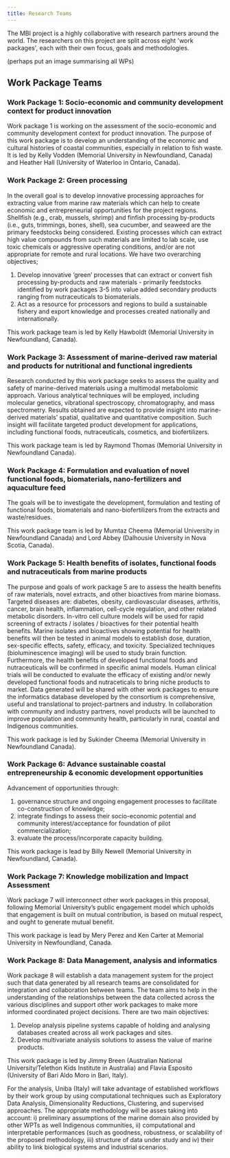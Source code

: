 ```yaml
---
title: Research Teams
---
```


The MBI project is a highly collaborative with research partners around the world. The researchers on this project are split across eight 'work packages', each with their own focus, goals and methodologies.

(perhaps put an image summarising all WPs)

## Work Package Teams

### Work Package 1: Socio-economic and community development context for product innovation
Work package 1 is working on the assessment of the socio-economic and community development context for product innovation. The purpose of this work package is to develop an understanding of the economic and cultural histories of coastal communities, especially in relation to fish waste. It is led by Kelly Vodden (Memorial University in Newfoundland, Canada) and Heather Hall (University of Waterloo in Ontario, Canada).


### Work Package 2: Green processing
In the overall goal is to develop innovative processing approaches for extracting value from marine raw materials which can help to create economic and entrepreneurial opportunities for the project regions. Shellfish (e.g., crab, mussels, shrimp) and finfish processing by-products (i.e., guts, trimmings, bones, shell), sea cucumber, and seaweed are the primary feedstocks being considered. Existing processes which can extract high value compounds from such materials are limited to lab scale, use toxic chemicals or aggressive operating conditions, and/or are not appropriate for remote and rural locations. We have two overarching objectives; 
1) Develop innovative ‘green’ processes that can extract or convert fish processing by-products and raw materials - primarily feedstocks identified by work packages 3-5 into value added secondary products ranging from nutraceuticals to biomaterials. 
2) Act as a resource for processors and regions to build a sustainable fishery and export knowledge and processes created nationally and internationally. 

This work package team is led by Kelly Hawboldt (Memorial University in Newfoundland, Canada).

### Work Package 3: Assessment of marine-derived raw material and products for nutritional and functional ingredients
Research conducted by this work package seeks to assess the quality and safety of marine-derived materials using a multimodal metabolomic approach. Various analytical techniques will be employed, including molecular genetics, vibrational spectroscopy, chromatography, and mass spectrometry. Results obtained are expected to provide insight into marine-derived materials’ spatial, qualitative and quantitative composition. Such insight will facilitate targeted product development for applications, including functional foods, nutraceuticals, cosmetics, and biofertilizers.

This work package team is led by Raymond Thomas (Memorial University in Newfoundland Canada).

### Work Package 4: Formulation and evaluation of novel functional foods, biomaterials, nano-fertilizers and aquaculture feed
The goals will be to investigate the development, formulation and testing of functional foods, biomaterials and nano-biofertilizers from the extracts and waste/residues. 

This work package team is led by Mumtaz Cheema (Memorial University in Newfoundland Canada) and Lord Abbey (Dalhousie University in Nova Scotia, Canada).

### Work Package 5: Health benefits of isolates, functional foods and nutraceuticals from marine products
The purpose and goals of work package 5 are to assess the health benefits of raw materials, novel extracts, and other bioactives from marine biomass. Targeted diseases are: diabetes, obesity, cardiovascular diseases, arthritis, cancer, brain health, inflammation, cell-cycle regulation, and other related metabolic disorders. In-vitro cell culture models will be used for rapid screening of extracts / isolates / bioactives for their potential health benefits. Marine isolates and bioactives showing potential for health benefits will then be tested in animal models to establish dose, duration, sex-specific effects, safety, efficacy, and toxicity. Specialized techniques (bioluminescence imaging) will be used to study brain function. Furthermore, the health benefits of developed functional foods and nutraceuticals will be confirmed in specific animal models. Human clinical trials will be conducted to evaluate the efficacy of existing and/or newly developed functional foods and nutraceticals to bring niche products to market. Data generated will be shared with other work packages to ensure the informatics database developed by the consortium is comprehensive, useful and translational to project-partners and industry. In collaboration with community and industry partners, novel products will be launched to improve population and community health, particularly in rural, coastal and Indigenous communities.

This work package is led by Sukinder Cheema (Memorial University in Newfoundland Canada).

### Work Package 6: Advance sustainable coastal entrepreneurship & economic development opportunities
Advancement of opportunities through:
1) governance structure and ongoing engagement processes to facilitate co-construction of knowledge; 
2) integrate findings to assess their socio-economic potential and community interest/acceptance for foundation of pilot commercialization; 
3) evaluate the process/incorporate capacity building.

This work package is lead by Billy Newell (Memorial University in Newfoundland, Canada).

### Work Package 7: Knowledge mobilization and Impact Assessment
Work package 7 will interconnect other work packages in this proposal, following Memorial University’s public engagement model which upholds that engagement is built on mutual contribution, is based on mutual respect, and ought to generate mutual benefit.

This work package is lead by Mery Perez and Ken Carter at Memorial University in Newfoundland, Canada.

### Work Package 8: Data Management, analysis and informatics
Work package 8 will establish a data management system for the project such that data generated by all research teams are consolidated for integration and collaboration between teams. The team aims to help in the understanding of the relationships between the data collected across the various disciplines and support other work packages to make more informed coordinated project decisions. There are two main objectives:
1) Develop analysis pipeline systems capable of holding and analysing databases created across all work packages and sites.
2) Develop multivariate analysis solutions to assess the value of marine products.

This work package is led by Jimmy Breen (Australian National University/Telethon Kids Institute in Australia) and Flavia Esposito (University of Bari Aldo Moro in Bari, Italy). 

For the analysis, Uniba (Italy) will take advantage of established workflows by their work group by using computational techniques such as Exploratory Data Analysis, Dimensionality Reductions, Clustering, and supervised approaches. The appropriate methodology will be asses taking into account: 
i) preliminary assumptions of the marine domain also provided by other WPTs as well Indigenous communities, 
ii) computational and interpretable performances (such as goodness, robustness, or scalability of the proposed methodology, 
iii) structure of data under study and 
iv) their ability to link biological systems and industrial scenarios.

